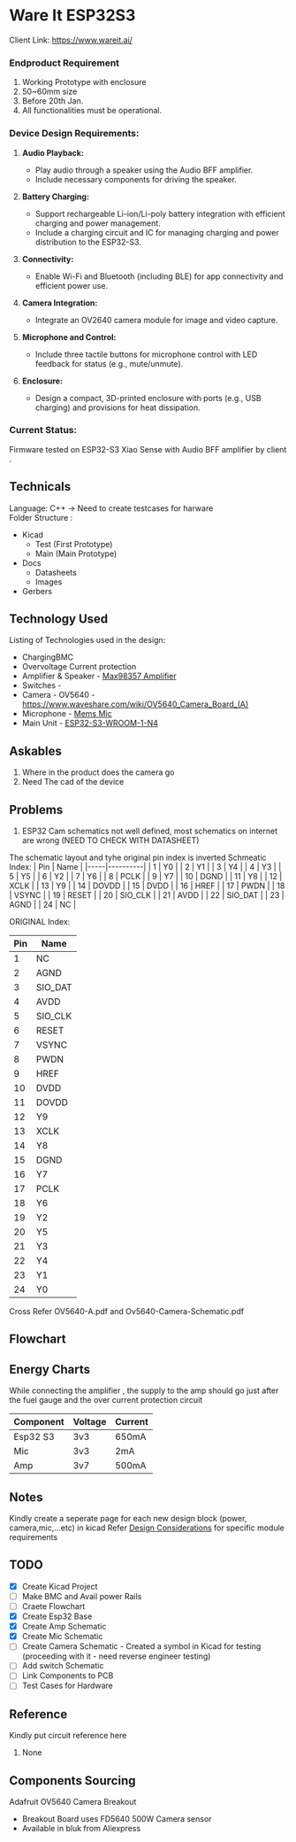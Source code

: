 # Ware It ESP32S3

Client Link: https://www.wareit.ai/

### Endproduct Requirement 
1. Working Prototype with enclosure
2. 50~60mm size 
3. Before 20th Jan. 
4. All functionalities must be operational.

### Device Design Requirements:

1. **Audio Playback:**
   - Play audio through a speaker using the Audio BFF amplifier.
   - Include necessary components for driving the speaker.

2. **Battery Charging:**
   - Support rechargeable Li-ion/Li-poly battery integration with efficient charging and power management.
   - Include a charging circuit and IC for managing charging and power distribution to the ESP32-S3.

3. **Connectivity:**
   - Enable Wi-Fi and Bluetooth (including BLE) for app connectivity and efficient power use.

4. **Camera Integration:**
   - Integrate an OV2640 camera module for image and video capture.

5. **Microphone and Control:**
   - Include three tactile buttons for microphone control with LED feedback for status (e.g., mute/unmute).

6. **Enclosure:**
   - Design a compact, 3D-printed enclosure with ports (e.g., USB charging) and provisions for heat dissipation.


### Current Status:
Firmware tested on ESP32-S3 Xiao Sense with Audio BFF amplifier by client .


## Technicals
Language: C++ -> Need to create testcases for harware \
Folder Structure :
- Kicad
	- Test (First Prototype)
	- Main (Main Prototype)
- Docs
	- Datasheets
	- Images
- Gerbers


## Technology Used
Listing of Technologies used in the design:
- ChargingBMC 
- Overvoltage Current protection
- Amplifier & Speaker  - [Max98357 Amplifier](https://learn.adafruit.com/adafruit-max98357-i2s-class-d-mono-amp/overview)
- Switches -
- Camera - OV5640 - https://www.waveshare.com/wiki/OV5640_Camera_Board_(A) 
- Microphone - [Mems Mic](https://learn.adafruit.com/adafruit-i2s-mems-microphone-breakout/)
- Main Unit - [ESP32-S3-WROOM-1-N4](https://www.digikey.de/de/products/detail/espressif-systems/ESP32-S3-WROOM-1-N4/16163950)

## Askables
1. Where in the product does the camera go 
2. Need The cad of the device

## Problems
1. ESP32 Cam schematics not well defined, most schematics on internet are wrong (NEED TO CHECK WITH DATASHEET)

The schematic layout and tyhe original pin index is inverted
Schmeatic Index:
| Pin | Name     |
|-----|----------|
| 1   | Y0       |
| 2   | Y1       |
| 3   | Y4       |
| 4   | Y3       |
| 5   | Y5       |
| 6   | Y2       |
| 7   | Y6       |
| 8   | PCLK     |
| 9   | Y7       |
| 10  | DGND     |
| 11  | Y8       |
| 12  | XCLK     |
| 13  | Y9       |
| 14  | DOVDD    |
| 15  | DVDD     |
| 16  | HREF     |
| 17  | PWDN     |
| 18  | VSYNC    |
| 19  | RESET    |
| 20  | SIO_CLK  |
| 21  | AVDD     |
| 22  | SIO_DAT  |
| 23  | AGND     |
| 24  | NC       |


ORIGINAL Index:

| Pin | Name     |
|-----|----------|
| 1  | NC       |
| 2  | AGND     |
| 3  | SIO_DAT  |
| 4  | AVDD     |
| 5  | SIO_CLK  |
| 6  | RESET    |
| 7  | VSYNC    |
| 8  | PWDN     |
| 9  | HREF     |
| 10  | DVDD     |
| 11  | DOVDD    |
| 12  | Y9       |
| 13  | XCLK     |
| 14  | Y8       |
| 15  | DGND     |
| 16  | Y7       |
| 17   | PCLK     |
| 18   | Y6       |
| 19   | Y2       |
| 20   | Y5       |
| 21   | Y3       |
| 22  | Y4       |
| 23   | Y1       |
| 24   | Y0       |

Cross Refer OV5640-A.pdf and Ov5640-Camera-Schematic.pdf



## Flowchart


## Energy Charts

While connecting the amplifier , the supply to the amp should go just after the fuel gauge and the over current protection circuit 

| Component | Voltage  | Current  |
|-----------|----------|----------|
| Esp32 S3  | 3v3	 |   650mA       |
| Mic   |     3v3    |      2mA    |
| Amp        | 3v7     |      500mA    |

## Notes
Kindly create a seperate page for each new design block (power, camera,mic,...etc) in kicad
Refer [Design Considerations](DesignConsideration.md) for specific module requirements

## TODO
- [x] Create Kicad Project
- [ ] Make BMC and Avail power Rails
- [ ] Craete Flowchart
- [x] Create Esp32 Base 
- [x] Create Amp Schematic
- [x] Create Mic Schematic
- [ ] Create Camera Schematic - Created a symbol in Kicad for testing (proceeding with it - need reverse engineer testing)
- [ ] Add switch Schematic
- [ ] Link Components to PCB 
- [ ] Test Cases for Hardware

## Reference
Kindly put circuit reference here
1. None

## Components Sourcing
Adafruit OV5640 Camera Breakout
-  Breakout Board uses FD5640 500W Camera sensor
-  Available in bluk from Aliexpress
